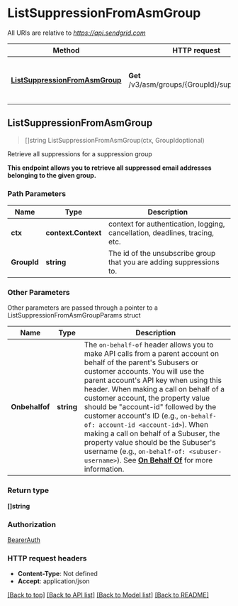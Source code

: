 # ListSuppressionFromAsmGroup

All URIs are relative to *https://api.sendgrid.com*

Method | HTTP request | Description
------------- | ------------- | -------------
[**ListSuppressionFromAsmGroup**](ListSuppressionFromAsmGroup.md#ListSuppressionFromAsmGroup) | **Get** /v3/asm/groups/{GroupId}/suppressions | Retrieve all suppressions for a suppression group



## ListSuppressionFromAsmGroup

> []string ListSuppressionFromAsmGroup(ctx, GroupIdoptional)

Retrieve all suppressions for a suppression group

**This endpoint allows you to retrieve all suppressed email addresses belonging to the given group.**

### Path Parameters


Name | Type | Description
------------- | ------------- | -------------
**ctx** | **context.Context** | context for authentication, logging, cancellation, deadlines, tracing, etc.
**GroupId** | **string** | The id of the unsubscribe group that you are adding suppressions to.

### Other Parameters

Other parameters are passed through a pointer to a ListSuppressionFromAsmGroupParams struct


Name | Type | Description
------------- | ------------- | -------------
**Onbehalfof** | **string** | The `on-behalf-of` header allows you to make API calls from a parent account on behalf of the parent's Subusers or customer accounts. You will use the parent account's API key when using this header. When making a call on behalf of a customer account, the property value should be \"account-id\" followed by the customer account's ID (e.g., `on-behalf-of: account-id <account-id>`). When making a call on behalf of a Subuser, the property value should be the Subuser's username (e.g., `on-behalf-of: <subuser-username>`). See [**On Behalf Of**](https://docs.sendgrid.com/api-reference/how-to-use-the-sendgrid-v3-api/on-behalf-of) for more information.

### Return type

**[]string**

### Authorization

[BearerAuth](../README.md#BearerAuth)

### HTTP request headers

- **Content-Type**: Not defined
- **Accept**: application/json

[[Back to top]](#) [[Back to API list]](../README.md#documentation-for-api-endpoints)
[[Back to Model list]](../README.md#documentation-for-models)
[[Back to README]](../README.md)

